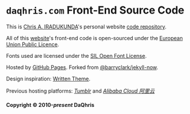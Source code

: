 # `daqhris.com` Front-End Source Code

This is [Chris A. IRADUKUNDA](https://daqhris.com)'s personal website [code repository](https://github.com/daqhris/daqhris.github.io).

All of this [website](https://daqhris.com/)'s front-end code is open-sourced under the [European Union Public Licence](https://raw.githubusercontent.com/daqhris/daqhris.github.io/master/LICENSE).

Fonts used are licensed under the [SIL Open Font License](https://raw.githubusercontent.com/daqhris/daqhris.github.io/master/style/font/LICENSE.txt).

Hosted by [GitHub Pages](https://pages.github.com/). Forked from [@barryclark/jekyll-now](https://github.com/barryclark/jekyll-now).

Design inspiration: [Written Theme](https://www.tumblr.com/theme/38737).

Previous hosting platforms: [*Tumblr*](https://www.tumblr.com) and [*Alibaba Cloud 阿里云*](https://cn.aliyun.com)

#### Copyright © 2010-*present* DaQhris
